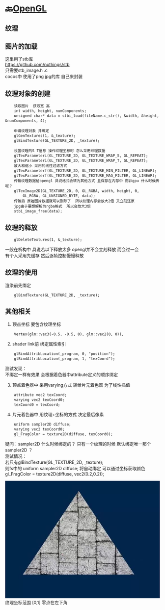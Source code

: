 # 🔙[OpenGL](/docs/opengl/)

## 纹理


## 图片的加载

这里用了stb库  
https://github.com/nothings/stb  
只需要stb_image.h .c  
cocos中 使用了png jpg的库 自己来封装  


## 纹理对象的创建
```
	读取图片  获取宽 高
    int width, height, numComponents;
    unsigned char* data = stbi_load(fileName.c_str(), &width, &height, &numComponents, 4);

    申请纹理对象 并绑定
    glGenTextures(1, &_texture);
    glBindTexture(GL_TEXTURE_2D, _texture);

    设置纹理的S T信息 操作纹理坐标时 怎么采用纹理数据
    glTexParameteri(GL_TEXTURE_2D, GL_TEXTURE_WRAP_S, GL_REPEAT);
    glTexParameteri(GL_TEXTURE_2D, GL_TEXTURE_WRAP_T, GL_REPEAT);
    放大和缩小 采用的线性过滤方式
    glTexParameterf(GL_TEXTURE_2D, GL_TEXTURE_MIN_FILTER, GL_LINEAR);
    glTexParameterf(GL_TEXTURE_2D, GL_TEXTURE_MAG_FILTER, GL_LINEAR);
    传输纹理数据给opengl 具说格式会转为其他方式 且保存在内存中 而非gpu 什么时候传呢？
    glTexImage2D(GL_TEXTURE_2D, 0, GL_RGBA, width, height, 0, 
        GL_RGBA, GL_UNSIGNED_BYTE, data);
    传输后 原始图片数据就可以删除了  所以纹理内存会放大2倍 又立刻还原
    jpg由于要想解析为rgba格式  所以会放大3倍
    stbi_image_free(data);
```

## 纹理的释放
```
	glDeleteTextures(1, &_texture);
```
一般在析构中  具说若以下释放太多 opengl并不会立刻释放  而会过一会  
有个人采用先缓存  然后逐帧控制慢慢释放  



## 纹理的使用
渲染前先绑定
```
	glBindTexture(GL_TEXTURE_2D, _texture);
```


## 其他相关
1. 顶点坐标 要包含纹理坐标
```
	Vertex(glm::vec3(-0.5, -0.5, 0), glm::vec2(0, 0)), 
```

2. shader link前 绑定属性索引
```
    glBindAttribLocation(_program, 0, "position");
    glBindAttribLocation(_program, 1, "texCoord");
```
测试发现：  
不绑定一样有效果 会根据着色器中attribute定义的顺序绑定  

3. 顶点着色器中 采用varying方式 转给片元着色器  为了线性插值
```
    attribute vec2 texCoord;
    varying vec2 texCoord0;
    texCoord0 = texCoord;
```

4. 片元着色器中 用纹理+坐标的方式 决定最后像素
```
    uniform sampler2D diffuse;
    varying vec2 texCoord0;
    gl_FragColor = texture2D(diffuse, texCoord0);
```
疑问：sampler2D 什么时候绑定的？  只有一个纹理的时候 默认绑定唯一那个sampler2D ？  
测试情况：  
若只有glBindTexture(GL_TEXTURE_2D, _texture);  
则fs中的 uniform sampler2D diffuse; 将自动绑定  可以通过坐标获取颜色  
gl_FragColor = texture2D(diffuse, vec2(0.2,0.2));  

![](7a.jpg)  
纹理坐标范围 [0,1]   零点在左下角  






